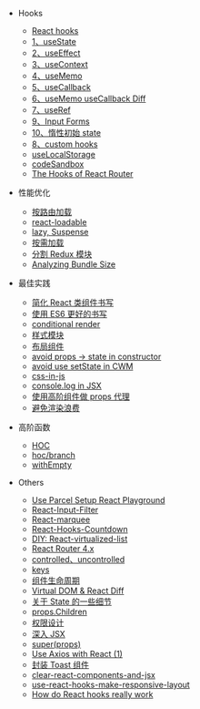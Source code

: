- Hooks

  - [React hooks](React/001-hooks.md)
  - [1、useState](React/002-hooks-useState.md)
  - [2、useEffect](React/hooks-useEffect.md)
  - [3、useContext](React/hooks-useContext.md)
  - [4、useMemo](React/hooks-useMemo.md)
  - [5、useCallback](React/hooks-useCallback.md)
  - [6、useMemo useCallback Diff](React/hooks-useMemo-diff-useCallback.md)
  - [7、useRef](React/hooks-useRef.md)
  - [9、Input Forms](React/hook-Input-Forms.md)
  - [10、惰性初始 state](React/004-lazy-initial-state.md)
  - [8、custom hooks](React/hooks-PowerfulCustomUseState.md)
  - [useLocalStorage](React/useLocalStorage.md)
  - [codeSandbox](React/codesandbox.md)
  - [The Hooks of React Router](React/the-hooks-of-react-router.md)

- 性能优化

  - [按路由加载](React/code-splitting-in-create-react-app.md)
  - [react-loadable](React/use-react-loadable.md)
  - [lazy, Suspense](React/React-lazy-Suspense.md)
  - [按需加载](React/Load-on-demand.md)
  - [分割 Redux 模块](React/redux-modules-and-code-splitting.md)
  - [Analyzing Bundle Size](React/analyze-source-map.md)

- 最佳实践

  - [简化 React 类组件书写](React/Simplified-react-syntax.md)
  - [使用 ES6 更好的书写](React/Better-writing-with-ES6.md)
  - [conditional render](React/conditional-render.md)
  - [样式模块](React/styles-module.md)
  - [布局组件](React/layout-component.md)
  - [avoid props -> state in constructor](React/props-in-initial-state.md)
  - [avoid use setState in CWM](React/do-not-use-setState-in-componentWillMount.md)
  - [css-in-js](React/me-css-in-js.md)
  - [console.log in JSX](React/react-console-log.md)
  - [使用高阶组件做 props 代理](React/HOC-props-proxy.md)
  - [避免渲染浪费](React/Avoid-waste-of-component-rendering.md)

- 高阶函数

  - [HOC](React/hoc-tutorial.md)
  - [hoc/branch](React/branch.md)
  - [withEmpty](React/hoc-withempty.md)

- Others

  - [Use Parcel Setup React Playground](React/quick-react-playground.md)
  - [React-Input-Filter](React/react-Input-Filter.md)
  - [React-marquee](React/react-marquee.md)
  - [React-Hooks-Countdown](React/react-hooks-countdown.md)
  - [DIY: React-virtualized-list](React/react-virtualized-list.md)
  - [React Router 4.x](React/071-React-Router-v4.md)
  - [controlled、uncontrolled](React/controlled-vs-uncontrolled.md)
  - [keys](React/react-key-value.md)
  - [组件生命周期](React/life-cycle.md)
  - [Virtual DOM & React Diff](React/react-Virtual-DOM.md)
  - [关于 State 的一些细节](React/state-and-lifecycle.md)
  - [props.Children](React/React-props-children.md)
  - [权限设计](React/072-Auth-Route.md)
  - [深入 JSX](React/011-deep-konw-JSX.md)
  - [super(props)](React/use-super-props.md)
  - [Use Axios with React (1)](React/fetch-in-react.md)
  - [封装 Toast 组件](React/Toast-component.md)
  - [clear-react-components-and-jsx](React/clear-react-components-and-jsx.md)
  - [use-react-hooks-make-responsive-layout](React/use-react-hooks-make-responsive-layout.md)
  - [How do React hooks really work](React/how_do_react_hooks_really_work.md)

  <!-- - [just run react demo not project](React/Instant-Prototyping.md) -->
  <!-- - [propTypes and defaultProps](React/defaultProps.md) -->
  <!-- - [axios 请求拦截(权限、登陆状态等)](Asynchronous/axios-interceptors.md) -->
  <!-- - [极简定时器](React/timer.md) -->
  <!-- - [两种找到 Dom 的方法](React/two-way-get-dom.md) -->
  <!-- - [获取 input 的 value 并处理](React/refs-dom.md) -->
  <!-- - [dva scaffold](React/dva-scaffold.md) -->
  <!-- - [create-react-app scaffold](React/create-react-app.md) -->
  <!-- - [React-Router-1](React/070-React-Router-1.md) -->
  <!-- - [组件切换](React/component-switch.md) -->
  <!-- - [render List](React/react-array-render.md) -->
  <!-- - [react-feather-icon](React/react-feather-icon.md) -->
  <!-- - [2.1、useEffectQuestion](React/hooks-Question-useEffect.md) -->
  <!-- - [2.2、useEffect](React/Frequent-calls-useEffect.md) -->
  <!-- - [Render Props](React/Design-patterns-mixin.md) -->
  <!-- - [11、react-use-useMap](React/react-use-useMap.md) -->
  <!-- - [用高阶组件去实现功能开关](React/HOC-feature-toggles.md) -->

<!-- [Getting Started with React - An Overview and Walkthrough Tutorial – Tania Rascia](https://www.taniarascia.com/getting-started-with-react/) -->
